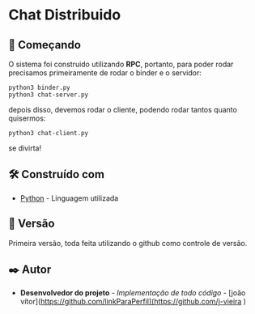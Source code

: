 # Chat Distribuido

## 🚀 Começando
O sistema foi construido utilizando **RPC**, portanto, para poder rodar precisamos primeiramente de rodar o binder e o servidor:
```
python3 binder.py
python3 chat-server.py
```
depois disso, devemos rodar o cliente, podendo rodar tantos quanto quisermos:
```
python3 chat-client.py
```
se divirta!

## 🛠️ Construído com
* [Python](https://www.python.org/) - Linguagem utilizada
## 📌 Versão
Primeira versão, toda feita utilizando o github como controle de versão.
## ✒️ Autor
* **Desenvolvedor do projeto** - *Implementação de todo código* - [joão vítor](https://github.com/linkParaPerfil](https://github.com/j-vieira )
